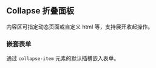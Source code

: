 <div class="demo-header">
<p class="overviewicon">
  <span class="wapi-container-panel"/>
</p>

## Collapse 折叠面板

<nova-uxlink widget-name="Panel"></nova-uxlink>

内容区可指定动态页面或自定义 html 等，支持展开收起操作。
</div>

### 嵌套表单

通过 `collapse-item` 元素的默认插槽嵌入表单。

<nova-demo-view link="collapse/nested-form.vue"></nova-demo-view>

<br />
